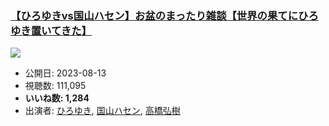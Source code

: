 ### [【ひろゆきvs国山ハセン】お盆のまったり雑談【世界の果てにひろゆき置いてきた】](https://www.youtube.com/watch?v=3cdFlWHZkMg)
[![](https://img.youtube.com/vi/3cdFlWHZkMg/sddefault.jpg)](https://www.youtube.com/watch?v=3cdFlWHZkMg)
-   公開日: 2023-08-13
-   視聴数: 111,095
-   **いいね数: 1,284**
-   出演者: [ひろゆき](/rehacq_fan/people/ひろゆき "wikilink"), [国山ハセン](/rehacq_fan/people/国山ハセン "wikilink"), [高橋弘樹](/rehacq_fan/people/高橋弘樹 "wikilink")
